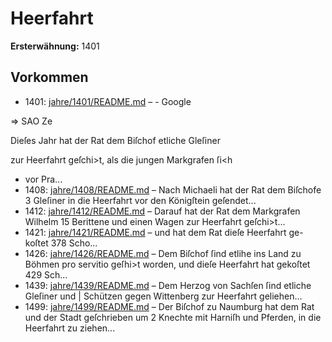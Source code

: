 # Heerfahrt

**Ersterwähnung:** 1401

## Vorkommen
- 1401: [jahre/1401/README.md](../jahre/1401/README.md) – -
Google


=> SAO Ze

Dieſes Jahr hat der Rat dem Biſchof etliche Gleſiner

zur Heerfahrt geſchi>t, als die jungen Markgrafen ſi<h
- vor Pra...
- 1408: [jahre/1408/README.md](../jahre/1408/README.md) – Nach Michaeli hat der Rat dem Biſchofe 3 Gleſiner
in die Heerfahrt vor den Königſtein geſendet...
- 1412: [jahre/1412/README.md](../jahre/1412/README.md) – Darauf hat der Rat dem Markgrafen
Wilhelm 15 Berittene und einen Wagen zur Heerfahrt
geſchi>t...
- 1421: [jahre/1421/README.md](../jahre/1421/README.md) – und hat dem Rat dieſe Heerfahrt ge-
koſtet 378 Scho...
- 1426: [jahre/1426/README.md](../jahre/1426/README.md) – Dem Biſchof ſind etlihe ins Land zu Böhmen pro
servitio geſhi>t worden, und dieſe Heerfahrt hat gekoſtet
429 Sch...
- 1439: [jahre/1439/README.md](../jahre/1439/README.md) – Dem Herzog von Sachſen ſind etliche Gleſiner und
| Schützen gegen Wittenberg zur Heerfahrt geliehen...
- 1499: [jahre/1499/README.md](../jahre/1499/README.md) – Der Biſchof zu Naumburg hat dem Rat und der
Stadt geſchrieben um 2 Knechte mit Harniſh und Pferden,
in die Heerfahrt zu ziehen...
